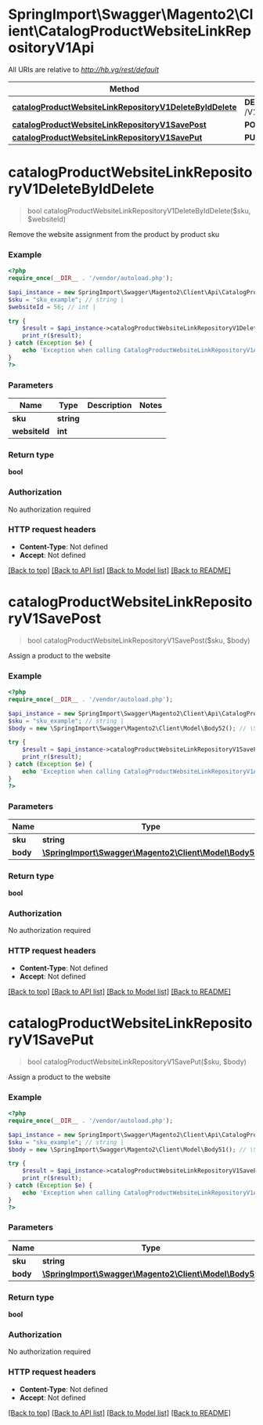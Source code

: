 # SpringImport\Swagger\Magento2\Client\CatalogProductWebsiteLinkRepositoryV1Api

All URIs are relative to *http://hb.vg/rest/default*

Method | HTTP request | Description
------------- | ------------- | -------------
[**catalogProductWebsiteLinkRepositoryV1DeleteByIdDelete**](CatalogProductWebsiteLinkRepositoryV1Api.md#catalogProductWebsiteLinkRepositoryV1DeleteByIdDelete) | **DELETE** /V1/products/{sku}/websites/{websiteId} | 
[**catalogProductWebsiteLinkRepositoryV1SavePost**](CatalogProductWebsiteLinkRepositoryV1Api.md#catalogProductWebsiteLinkRepositoryV1SavePost) | **POST** /V1/products/{sku}/websites | 
[**catalogProductWebsiteLinkRepositoryV1SavePut**](CatalogProductWebsiteLinkRepositoryV1Api.md#catalogProductWebsiteLinkRepositoryV1SavePut) | **PUT** /V1/products/{sku}/websites | 


# **catalogProductWebsiteLinkRepositoryV1DeleteByIdDelete**
> bool catalogProductWebsiteLinkRepositoryV1DeleteByIdDelete($sku, $websiteId)



Remove the website assignment from the product by product sku

### Example
```php
<?php
require_once(__DIR__ . '/vendor/autoload.php');

$api_instance = new SpringImport\Swagger\Magento2\Client\Api\CatalogProductWebsiteLinkRepositoryV1Api();
$sku = "sku_example"; // string | 
$websiteId = 56; // int | 

try {
    $result = $api_instance->catalogProductWebsiteLinkRepositoryV1DeleteByIdDelete($sku, $websiteId);
    print_r($result);
} catch (Exception $e) {
    echo 'Exception when calling CatalogProductWebsiteLinkRepositoryV1Api->catalogProductWebsiteLinkRepositoryV1DeleteByIdDelete: ', $e->getMessage(), PHP_EOL;
}
?>
```

### Parameters

Name | Type | Description  | Notes
------------- | ------------- | ------------- | -------------
 **sku** | **string**|  |
 **websiteId** | **int**|  |

### Return type

**bool**

### Authorization

No authorization required

### HTTP request headers

 - **Content-Type**: Not defined
 - **Accept**: Not defined

[[Back to top]](#) [[Back to API list]](../../README.md#documentation-for-api-endpoints) [[Back to Model list]](../../README.md#documentation-for-models) [[Back to README]](../../README.md)

# **catalogProductWebsiteLinkRepositoryV1SavePost**
> bool catalogProductWebsiteLinkRepositoryV1SavePost($sku, $body)



Assign a product to the website

### Example
```php
<?php
require_once(__DIR__ . '/vendor/autoload.php');

$api_instance = new SpringImport\Swagger\Magento2\Client\Api\CatalogProductWebsiteLinkRepositoryV1Api();
$sku = "sku_example"; // string | 
$body = new \SpringImport\Swagger\Magento2\Client\Model\Body52(); // \SpringImport\Swagger\Magento2\Client\Model\Body52 | 

try {
    $result = $api_instance->catalogProductWebsiteLinkRepositoryV1SavePost($sku, $body);
    print_r($result);
} catch (Exception $e) {
    echo 'Exception when calling CatalogProductWebsiteLinkRepositoryV1Api->catalogProductWebsiteLinkRepositoryV1SavePost: ', $e->getMessage(), PHP_EOL;
}
?>
```

### Parameters

Name | Type | Description  | Notes
------------- | ------------- | ------------- | -------------
 **sku** | **string**|  |
 **body** | [**\SpringImport\Swagger\Magento2\Client\Model\Body52**](../Model/\SpringImport\Swagger\Magento2\Client\Model\Body52.md)|  | [optional]

### Return type

**bool**

### Authorization

No authorization required

### HTTP request headers

 - **Content-Type**: Not defined
 - **Accept**: Not defined

[[Back to top]](#) [[Back to API list]](../../README.md#documentation-for-api-endpoints) [[Back to Model list]](../../README.md#documentation-for-models) [[Back to README]](../../README.md)

# **catalogProductWebsiteLinkRepositoryV1SavePut**
> bool catalogProductWebsiteLinkRepositoryV1SavePut($sku, $body)



Assign a product to the website

### Example
```php
<?php
require_once(__DIR__ . '/vendor/autoload.php');

$api_instance = new SpringImport\Swagger\Magento2\Client\Api\CatalogProductWebsiteLinkRepositoryV1Api();
$sku = "sku_example"; // string | 
$body = new \SpringImport\Swagger\Magento2\Client\Model\Body51(); // \SpringImport\Swagger\Magento2\Client\Model\Body51 | 

try {
    $result = $api_instance->catalogProductWebsiteLinkRepositoryV1SavePut($sku, $body);
    print_r($result);
} catch (Exception $e) {
    echo 'Exception when calling CatalogProductWebsiteLinkRepositoryV1Api->catalogProductWebsiteLinkRepositoryV1SavePut: ', $e->getMessage(), PHP_EOL;
}
?>
```

### Parameters

Name | Type | Description  | Notes
------------- | ------------- | ------------- | -------------
 **sku** | **string**|  |
 **body** | [**\SpringImport\Swagger\Magento2\Client\Model\Body51**](../Model/\SpringImport\Swagger\Magento2\Client\Model\Body51.md)|  | [optional]

### Return type

**bool**

### Authorization

No authorization required

### HTTP request headers

 - **Content-Type**: Not defined
 - **Accept**: Not defined

[[Back to top]](#) [[Back to API list]](../../README.md#documentation-for-api-endpoints) [[Back to Model list]](../../README.md#documentation-for-models) [[Back to README]](../../README.md)

